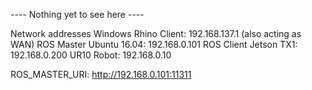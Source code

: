 ---- Nothing yet to see here ----

Network addresses
Windows Rhino Client: 192.168.137.1 (also acting as WAN)
ROS Master Ubuntu 16.04: 192.168.0.101
ROS Client Jetson TX1: 192.168.0.200
UR10 Robot: 192.168.0.10


ROS_MASTER_URI: http://192.168.0.101:11311